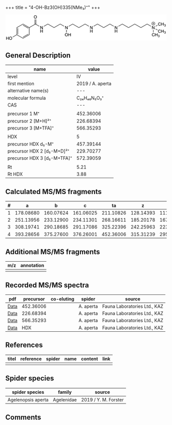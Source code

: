 +++
title = "4-OH-Bz3(OH)335(NMe₃)⁺"
+++

![](/img/4-OH-Bz3(OH)335(NMe3).png)

## General Description

| name                        | value            |
|-----------------------------|------------------|
| level                       | IV               |
| first mention               | 2019 / A. aperta |
| alternative name(s)         | ---              |
| molecular formula           | C₂₄H₄₆N₅O₃⁺      |
| CAS                         | ---              |
|                             |                  |
| precursor 1 M⁺              | 452.36006        |
| precursor 2 [M+H]²⁺         | 226.68394        |
| precursor 3 [M+TFA]⁺        | 566.35293        |
|                             |                  |
| HDX                         | 5                |
| precursor HDX   d₅-M⁺       | 457.39144        |
| precursor HDX 2 [d₅-M+D]²⁺  | 229.70277        |
| precursor HDX 3 [d₅-M+TFA]⁺ | 572.39059        |
|                             |                  |
| Rt                          | 5.21             |
| Rt HDX                      | 3.88             |

## Calculated MS/MS fragments

| # | a         | b         | c         | ta        | z         | y         | tz        |
|---|-----------|-----------|-----------|-----------|-----------|-----------|-----------|
| 1 | 178.08680 | 160.07624 | 161.06025 | 211.10826 | 128.14393 | 111.11738 | 146.17830 |
| 2 | 251.13956 | 233.12900 | 234.11301 | 268.16611 | 185.20178 | 167.16740 | 203.23615 |
| 3 | 308.19741 | 290.18685 | 291.17086 | 325.22396 | 242.25963 | 223.21743 | 276.28891 |
| 4 | 393.28656 | 375.27600 | 376.26001 | 452.36006 | 315.31239 | 295.26236 | 333.34676 |

## Additional MS/MS fragments

| m/z       | annotation |
|-----------|------------|
|           |            |

## Recorded MS/MS spectra

| pdf                                                        | precursor | co-eluting | spider    | source                       |
|------------------------------------------------------------|-----------|------------|-----------|------------------------------|
| [Data](/pdf/A-aperta/452_4-OH-Bz3(OH)335(NMe3)_Aa.pdf)     | 452.36006 |            | A. aperta | Fauna Laboratories Ltd., KAZ |
| [Data](/pdf/A-aperta/452_4-OH-Bz3(OH)335(NMe3)_Aa_2.pdf)   | 226.68394 |            | A. aperta | Fauna Laboratories Ltd., KAZ |
| [Data](/pdf/A-aperta/452_4-OH-Bz3(OH)33(5NMe3)_Aa_3.pdf)   | 566.35293 |            | A. aperta | Fauna Laboratories Ltd., KAZ |
| [Data](/pdf/A-aperta/452_4-OH-Bz3(OH)33(5NMe3)_Aa_HDX.pdf) | HDX       |            | A. aperta | Fauna Laboratories Ltd., KAZ |

## References

| titel     | reference   | spider    | name   | content  | link |
|-----------|-------------|-----------|--------|----------|-----|
|           |             |           |        |          |     |

## Spider species

| spider species     | family     | source               |
|--------------------|------------|----------------------|
| Agelenopsis aperta | Agelenidae | 2019 / Y. M. Forster |

## Comments